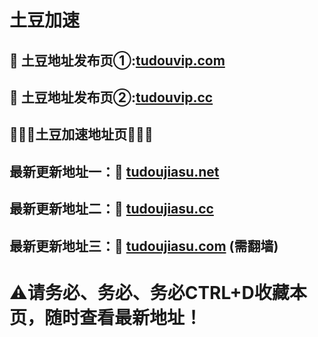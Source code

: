 # 土豆加速

</div>
</div>
</div>
</div>
</div>
<h2>🚀 土豆地址发布页①:<a href="https://tudouvip.com">tudouvip.com</a></h2>
<h2>🚀 土豆地址发布页②:<a href="https://tudouvip.cc">tudouvip.cc</a></h2>
  
  <h2>💎💎💎土豆加速地址页💎💎💎</h2>
  <h2>最新更新地址一：🚀 <a href="https://tudoujiasu.net/">tudoujiasu.net</a> </h2>	
  <h2>最新更新地址二：🚀 <a href="https://tudoujiasu.cc/">tudoujiasu.cc</a> </h2>
  <h2>最新更新地址三：🚀 <a href="https://tudoujiasu.com/">tudoujiasu.com</a>  (需翻墙)</h2>
  
 # ⚠请务必、务必、务必CTRL+D收藏本页，随时查看最新地址！
